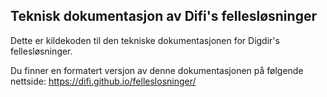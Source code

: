## Teknisk dokumentasjon av Difi's fellesløsninger

Dette er kildekoden til den tekniske dokumentasjonen for Digdir's fellesløsninger.

Du finner en formatert versjon av denne dokumentasjonen på følgende nettside: https://difi.github.io/felleslosninger/

